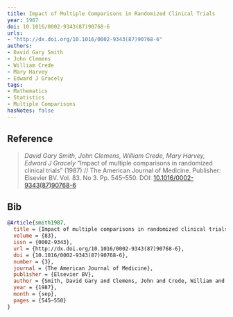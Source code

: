 ```yaml
---
title: Impact of Multiple Comparisons in Randomized Clinical Trials
year: 1987
doi: 10.1016/0002-9343(87)90768-6
urls:
- "http://dx.doi.org/10.1016/0002-9343(87)90768-6"
authors:
- David Gary Smith
- John Clemens
- William Crede
- Mary Harvey
- Edward J Gracely
tags:
- Mathematics
- Statistics
- Multiple Comparisons
hasNotes: false
---
```


## Reference

> <i>David Gary Smith, John Clemens, William Crede, Mary Harvey, Edward J Gracely</i> “Impact of multiple comparisons in randomized clinical trials” (1987) // The American Journal of Medicine. Publisher: Elsevier BV. Vol.&nbsp;83. No&nbsp;3. Pp.&nbsp;545–550. DOI:&nbsp;<a href='https://doi.org/10.1016/0002-9343(87)90768-6'>10.1016/0002-9343(87)90768-6</a>

## Bib

```bib
@Article{smith1987,
  title = {Impact of multiple comparisons in randomized clinical trials},
  volume = {83},
  issn = {0002-9343},
  url = {http://dx.doi.org/10.1016/0002-9343(87)90768-6},
  doi = {10.1016/0002-9343(87)90768-6},
  number = {3},
  journal = {The American Journal of Medicine},
  publisher = {Elsevier BV},
  author = {Smith, David Gary and Clemens, John and Crede, William and Harvey, Mary and Gracely, Edward J},
  year = {1987},
  month = {sep},
  pages = {545–550}
}
```
